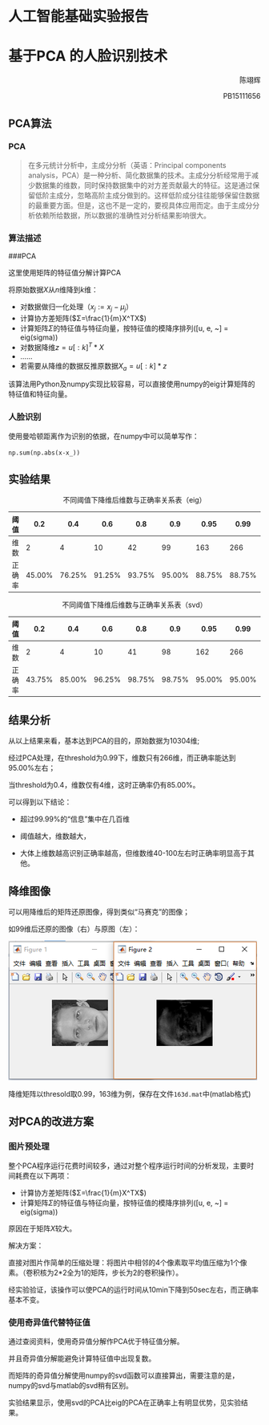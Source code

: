 

# 人工智能基础实验报告

# 基于PCA 的人脸识别技术

<p align = right>陈翊辉</p>

<p align = right>PB15111656</p>

## PCA算法

### PCA

> 在多元统计分析中，主成分分析（英语：Principal components analysis，PCA）是一种分析、简化数据集的技术。主成分分析经常用于减少数据集的维数，同时保持数据集中的对方差贡献最大的特征。这是通过保留低阶主成分，忽略高阶主成分做到的。这样低阶成分往往能够保留住数据的最重要方面。但是，这也不是一定的，要视具体应用而定。由于主成分分析依赖所给数据，所以数据的准确性对分析结果影响很大。

### 算法描述

###PCA

这里使用矩阵的特征值分解计算PCA

将原始数据$X$从$n$维降到$k$维：

* 对数据做归一化处理（$x_j:=x_j-μ_j$）
* 计算协方差矩阵($Σ=\frac{1}{m}X^TX$)
* 计算矩阵$Σ$的特征值与特征向量，按特征值的模降序排列([u, e, ~] = eig(sigma))
* 对数据降维$z = u[:k]^T * X$
* ……
* 若需要从降维的数据反推原数据$X_a=u[:k] * z$



该算法用Python及numpy实现比较容易，可以直接使用numpy的eig计算矩阵的特征值和特征向量。

### 人脸识别

使用曼哈顿距离作为识别的依据，在numpy中可以简单写作：

`np.sum(np.abs(x-x_))`

## 实验结果

<p align=center>不同阈值下降维后维数与正确率关系表（eig）</p>

| 阈值   | 0.2    | 0.4    | 0.6    | 0.8    | 0.9    | 0.95   | 0.99   | 0.999  | 0.9999 | 1      |
| ------ | ------ | ------ | ------ | ------ | ------ | ------ | ------ | ------ | ------ | ------ |
| 维数   | 2      | 4      | 10     | 42     | 99     | 163    | 266    | 311    | 318    | 10304  |
| 正确率 | 45.00% | 76.25% | 91.25% | 93.75% | 95.00% | 88.75% | 88.75% | 90.00% | 90.00% | 90.00% |

<p align=center>不同阈值下降维后维数与正确率关系表（svd）</p>

| 阈值   | 0.2    | 0.4    | 0.6    | 0.8    | 0.9    | 0.95   | 0.99   | 0.999  | 0.9999 | 1      |
| ------ | ------ | ------ | ------ | ------ | ------ | ------ | ------ | ------ | ------ | ------ |
| 维数   | 2      | 4      | 10     | 41     | 98     | 162    | 266    | 311    | 318    | 10304  |
| 正确率 | 43.75% | 85.00% | 96.25% | 98.75% | 98.75% | 95.00% | 95.00% | 96.25% | 96.25% | 96.25% |

## 结果分析

从以上结果来看，基本达到PCA的目的，原始数据为10304维;

经过PCA处理，在threshold为0.99下，维数只有266维，而正确率能达到95.00%左右；

当threshold为0.4，维数仅有4维，这时正确率仍有85.00%。

可以得到以下结论：

* 超过99.99%的“信息”集中在几百维

* 阈值越大，维数越大，
* 大体上维数越高识别正确率越高，但维数维40-100左右时正确率明显高于其他。

## 降维图像

可以用降维后的矩阵还原图像，得到类似“马赛克”的图像；

如99维后还原的图像（右）与原图（左）：

![99](99.bmp)



降维矩阵以thresold取0.99，163维为例，保存在文件`163d.mat`中(matlab格式)

## 对PCA的改进方案

### 图片预处理

整个PCA程序运行花费时间较多，通过对整个程序运行时间的分析发现，主要时间耗费在以下两项：

- 计算协方差矩阵($Σ=\frac{1}{m}X^TX$)
- 计算矩阵$Σ$的特征值与特征向量，按特征值的模降序排列([u, e, ~] = eig(sigma))

原因在于矩阵$X$较大。

解决方案：

直接对图片作简单的压缩处理：将图片中相邻的4个像素取平均值压缩为1个像素。（卷积核为2*2全为1的矩阵，步长为2的卷积操作）。

经实验验证，该操作可以使PCA的运行时间从10min下降到50sec左右，而正确率基本不变。

### 使用奇异值代替特征值

通过查阅资料，使用奇异值分解作PCA优于特征值分解。

并且奇异值分解能避免计算特征值中出现复数。



而矩阵的奇异值分解使用numpy的svd函数可以直接算出，需要注意的是，numpy的svd与matlab的svd稍有区别。

实验结果显示，使用svd的PCA比eig的PCA在正确率上有明显优势，见实验结果。